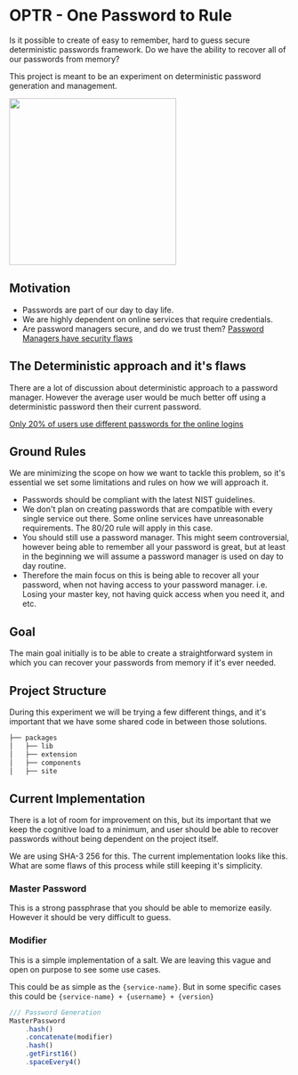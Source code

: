# OPTR - One Password to Rule

Is it possible to create of easy to remember, hard to guess secure deterministic passwords framework. Do we have the ability to recover all of our passwords from memory?

This project is meant to be an experiment on deterministic password generation and management.

<p><image src="https://raw.githubusercontent.com/leoafarias/one-password-to-rule/master/assets/optr-demo.gif" width="300px"/></p>

## Motivation

* Passwords are part of our day to day life.
* We are highly dependent on online services that require credentials.
* Are password managers secure, and do we trust them? [Password Managers have security flaws](https://www.washingtonpost.com/technology/2019/02/19/password-managers-have-security-flaw-you-should-still-use-one)

## The Deterministic approach and it's flaws

There are a lot of discussion about deterministic approach to a password manager. However the average user would be much better off using a deterministic password then their current password.

[Only 20% of users use different passwords for the online logins](https://www.statista.com/statistics/763091/us-use-of-same-online-passwords/)

## Ground Rules

We are minimizing the scope on how we want to tackle this problem, so it's essential we set some limitations and rules on how we will approach it.

* Passwords should be compliant with the latest NIST guidelines.
* We don't plan on creating passwords that are compatible with every single service out there. Some online services have unreasonable requirements. The 80/20 rule will apply in this case.
* You should still use a password manager. This might seem controversial, however being able to remember all your password is great, but at least in the beginning we will assume a password manager is used on day to day routine.
* Therefore the main focus on this is being able to recover all your password, when not having access to your password manager. i.e. Losing your master key, not having quick access when you need it, and etc.

## Goal

The main goal initially is to be able to create a straightforward system in which you can recover your passwords from memory if it's ever needed.

## Project Structure

During this experiment we will be trying a few different things, and it's important that we have some shared code in between those solutions.

```html
├── packages
│   ├── lib
│   ├── extension
│   ├── components
│   ├── site
```

## Current Implementation

There is a lot of room for improvement on this, but its important that we keep the cognitive load to a minimum, and user should be able to recover passwords without being dependent on the project itself.

We are using SHA-3 256 for this. The current implementation looks like this. What are some flaws of this process while still keeping it's simplicity.

### Master Password

This is a strong passphrase that you should be able to memorize easily. However it should be very difficult to guess.

### Modifier

This is a simple implementation of a salt. We are leaving this vague and open on purpose to see some use cases.

This could be as simple as the `{service-name}`. But in some specific cases this could be `{service-name} + {username} + {version}`

```typescript
/// Password Generation
MasterPassword
    .hash()
    .concatenate(modifier)
    .hash()
    .getFirst16()
    .spaceEvery4()
```
